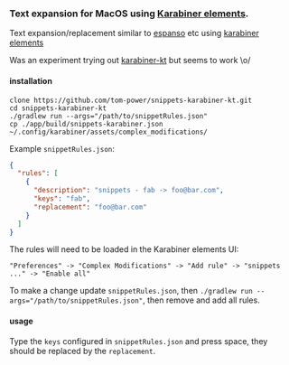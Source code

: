### Text expansion for MacOS using [Karabiner elements](https://karabiner-elements.pqrs.org/).

Text expansion/replacement similar to [espanso](https://espanso.org/) etc using [karabiner elements](https://karabiner-elements.pqrs.org/)

Was an experiment trying out [karabiner-kt](https://github.com/kaushikgopal/karabiner-kt) but seems to work \o/

#### installation

```shell
clone https://github.com/tom-power/snippets-karabiner-kt.git
cd snippets-karabiner-kt
./gradlew run --args="/path/to/snippetRules.json"
cp ./app/build/snippets-karabiner.json ~/.config/karabiner/assets/complex_modifications/
```

Example `snippetRules.json`:

```json
{
  "rules": [
    {
      "description": "snippets - fab -> foo@bar.com",
      "keys": "fab",
      "replacement": "foo@bar.com"
    }
  ]
}
```

The rules will need to be loaded in the Karabiner elements UI:

```"Preferences" -> "Complex Modifications" -> "Add rule" -> "snippets ..." -> "Enable all"```

To make a change update `snippetRules.json`, then `./gradlew run --args="/path/to/snippetRules.json"`, then remove and add all rules.

#### usage

Type the `keys` configured in `snippetRules.json` and press space, they should be replaced by the `replacement`.
